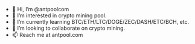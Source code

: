 - 👋 Hi, I’m @antpoolcom
- 👀 I’m interested in crypto mining pool.
- 🌱 I’m currently learning BTC/ETH/LTC/DOGE/ZEC/DASH/ETC/BCH, etc.
- 💞️ I’m looking to collaborate on crypto mining.
- 📫 Reach me at antpool.com

<!---
antpoolcom/antpoolcom is a ✨ special ✨ repository because its `README.md` (this file) appears on your GitHub profile.
You can click the Preview link to take a look at your changes.
--->
